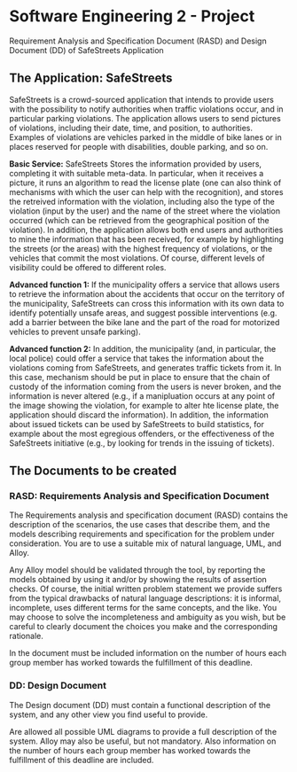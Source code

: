 # Software Engineering 2 - Project
Requirement Analysis and Specification Document (RASD) and Design Document (DD) of SafeStreets Application

## The Application: SafeStreets
SafeStreets is a crowd-sourced application that intends to provide users with the possibility to notify authorities when traffic violations occur, and in particular parking violations. The application allows users to send pictures of violations, including their date, time, and position, to authorities. Examples of violations are vehicles parked in the middle of bike lanes or in places reserved for people with disabilities, double parking, and so on.

**Basic Service:**
SafeStreets Stores the information provided by users, completing it with suitable meta-data. In particular, when it receives a picture, it runs an algorithm to read the license plate (one can also think of mechanisms with which the user can help with the recognition), and stores the retreived information with the violation, including also the type of the violation (input by the user) and the name of the street where the violation occurred (which can be retrieved from the geographical position of the violation). In addition, the application allows both end users and authorities to mine the information that has been received, for example by highlighting the streets (or the areas) with the highest frequency of violations, or the vehicles that commit the most violations. Of course, different levels of visibility could be offered to different roles.

**Advanced function 1:**
If the municipality offers a service that allows users to retrieve the information about the accidents that occur on the territory of the municipality, SafeStreets can cross this information with its own data to identify potentially unsafe areas, and suggest possible interventions (e.g. add a barrier between the bike lane and the part of the road for motorized vehicles to prevent unsafe parking).

**Advanced function 2:**
In addition, the municipality (and, in particular, the local police) could offer a service that takes the information about the violations coming from SafeStreets, and generates traffic tickets from it. In this case, mechanism should be put in place to ensure that the chain of custody of the information coming from the users is never broken, and the information is never altered (e.g., if a manipluation occurs at any point of the image showing the violation, for example to alter hte license plate, the application should discard the information). In addition, the information about issued tickets can be used by SafeStreets to build statistics, for example about the most egregious offenders, or the effectiveness of the SafeStreets initiative (e.g., by looking for trends in the issuing of tickets).

## The Documents to be created
### RASD: Requirements Analysis and Specification Document
The Requirements analysis and specification document (RASD) contains the description of the scenarios, the use cases that describe them, and the models describing requirements and specification for the problem under consideration. You are to use a suitable mix of natural language, UML, and Alloy.

Any Alloy model should be validated through the tool, by reporting the models obtained by using it and/or by showing the results of assertion checks. Of course, the initial written problem statement we provide suffers from the typical drawbacks of natural language descriptions: it is informal, incomplete, uses different terms for the same concepts, and the like. You may choose to solve the incompleteness and ambiguity as you wish, but be careful to clearly document the choices you make and the corresponding rationale.

In the document must be included information on the number of hours each group member has worked towards the fulfillment of this deadline.

### DD: Design Document
The Design document (DD) must contain a functional description of the system, and any other view you find useful to provide.

Are allowed all possible UML diagrams to provide a full description of the system. Alloy may also be useful, but not mandatory. Also information on the number of hours each group member has worked towards the fulfillment of this deadline are included.
